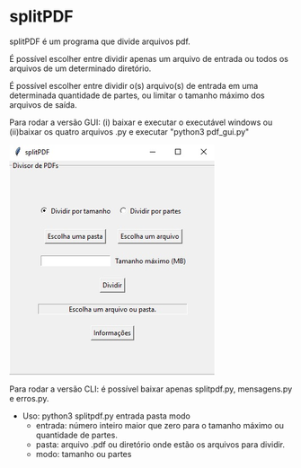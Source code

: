 # splitPDF

splitPDF é um programa que divide arquivos pdf.

É possível escolher entre dividir apenas um arquivo de entrada ou todos os arquivos de um determinado diretório.

É possível escolher entre dividir o(s) arquivo(s) de entrada em uma determinada quantidade de partes, ou limitar o tamanho máximo dos arquivos de saída.

Para rodar a versão GUI: (i) baixar e executar o executável windows ou (ii)baixar os quatro arquivos .py e executar "python3 pdf_gui.py"

![gui](/imagens/imgui.jpg)

Para rodar a versão CLI: é possível baixar apenas splitpdf.py, mensagens.py e erros.py.

- Uso: python3 splitpdf.py entrada pasta modo
  - entrada: número inteiro maior que zero para o tamanho máximo ou quantidade de partes.
  - pasta: arquivo .pdf ou diretório onde estão os arquivos para dividir.
  - modo: tamanho ou partes
